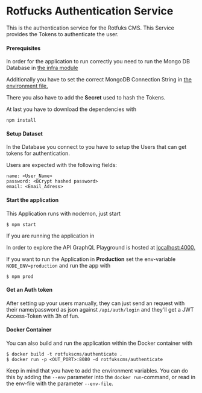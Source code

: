 # Rotfucks Authentication Service
This is the authentication service for the Rotfuks CMS. This Service provides the Tokens to authenticate the user.

#### Prerequisites
In order for the application to run correctly you need to run the Mongo DB Database in [the infra module](../infra/README.md)

Additionally you have to set the correct MongoDB Connection String in [the environment file.](.env)

There you also have to add the **Secret** used to hash the Tokens.

At last you have to download the dependencies with 
```
npm install
```
#### Setup Dataset
In the Database you connect to you have to setup the Users that can get tokens for authentication.

Users are expected with the following fields: 
```
name: <User_Name>
password: <BCrypt hashed password>
email: <Email_Adress>
```

#### Start the application
This Application runs with nodemon, just start 
```
$ npm start
```

If you are running the application in 

In order to explore the API GraphQL Playground is hosted at [localhost:4000.](http://localhost:4000)

If you want to run the Application in **Production** set the env-variable `NODE_ENV=production` and run the app with 
```
$ npm prod
```

#### Get an Auth token
After setting up your users manually, they can just send an request with their name/password as json against `/api/auth/login` and they'll get a JWT Access-Token with 3h of fun.

#### Docker Container
You can also build and run the application within the Docker container with 
```
$ docker build -t rotfukscms/authenticate . 
$ docker run -p <OUT_PORT>:8080 -d rotfukscms/authenticate 
```
Keep in mind that you have to add the environment variables. 
You can do this by adding the `--env` parameter into the `docker run`-command, 
or read in the env-file with the parameter `--env-file`. 
